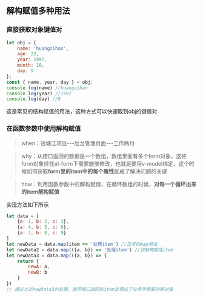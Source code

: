 ## 解构赋值多种用法

### 直接获取对象键值对

```javascript
let obj = {
    name: 'huangzihan',
    age: 22,
    year: 1997,
    month: 10,
    day: 9
};
const { name, year, day } = obj;
console.log(name) //huangzihan
console.log(year) //1997
console.log(day) //9
```

这是常见的结构赋值的用法，这种方式可以快速取到obj的键值对

### 在函数参数中使用解构赋值

> when：钱塘江项目---后台管理页面---工作两月

> why：从接口返回的数据是一个数组，数组里面有多个form对象，这些form对象挂在el-form下需要能够修改，也就是要用v-model绑定，这个时候如何获取**form里的item中的每个属性**就成了解决问题的关键

> how：利用函数参数中的解构赋值，在循环数组的时候，**对每一个循环出来的item解构赋值**

实现方法如下所示

```javascript
let data = [
    {a: 1, b: 2, c: 3},
    {a: 4, b: 5, c: 6},
    {a: 7, b: 8, c: 9}
]
let newData = data.map(item => '处理item') //正常的map用法
let newData2 = data.map(({a, b}) => '处理item') //仅解构赋值item
let newData3 = data.map(({a, b}) => {
    return {
        newA: a,
        newB: b
    }
})
// 通过上述newData3的处理，就把接口返回的item处理成了业务所需要的新对象
```





